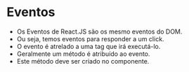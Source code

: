 # Eventos 

- Os Eventos de React.JS são os mesmo eventos do DOM.
- Ou seja, temos eventos para responder a um click.
- O evento é atrelado a uma tag que irá executá-lo.
- Geralmente um método é atribuído ao evento.
- Este método deve ser criado no componente.